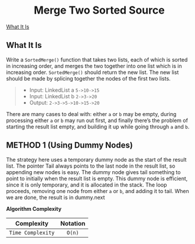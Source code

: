 <h1 align="center">Merge Two Sorted Source</h1>

[What It Is](#what-it-is)

## What It Is

Write a `SortedMerge()` function that takes two lists, each of which is sorted in increasing order, and merges the two together into one list which is in increasing order. `SortedMerge()` should return the new list. The new list should be made by splicing
together the nodes of the first two lists.

> * Input: LinkedList a `5->10->15`
> * Input: LinkedList b `2->3->20`
> * Output: `2->3->5->10->15->20`

There are many cases to deal with: either `a` or `b` may be empty, during processing either `a` or `b` may run out first, and finally there’s the problem of starting the result list empty, and building it up while going through `a` and `b`.

METHOD 1 (Using Dummy Nodes)
--------------------------

The strategy here uses a temporary dummy node as the start of the result list. The pointer Tail always points to the last node in the result list, so appending new nodes is easy.
The dummy node gives tail something to point to initially when the result list is empty. This dummy node is efficient, since it is only temporary, and it is allocated in the stack. The loop proceeds, removing one node from either `a` or `b`, and adding it to tail. When
we are done, the result is in dummy.next

**Algorithm Complexity**

| Complexity	    | Notation  |
| ----------------- |:---------:|
| `Time Complexity`	| `O(n)`    |